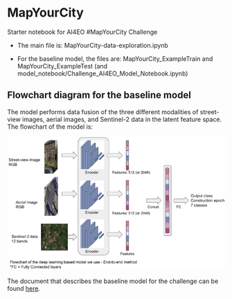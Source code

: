 # MapYourCity
Starter notebook for AI4EO #MapYourCity Challenge

 - The main file is: MapYourCity-data-exploration.ipynb

 - For the baseline model, the files are: MapYourCity_ExampleTrain and MapYourCity_ExampleTest (and model_notebook/Challenge_AI4EO_Model_Notebook.ipynb)

## Flowchart diagram for the baseline model

The model performs data fusion of the three different modalities of street-view images, aerial images, and Sentinel-2 data in the latent feature space. The flowchart of the model is:

![plot](./Figures/DiagramFlowchart.png)

The document that describes the baseline model for the challenge can be found [here](http://drive.google.com/file/d/1lwg16ov3as3DKpx9ynnJSRj4Zz68DNC6/view?usp=sharing).

